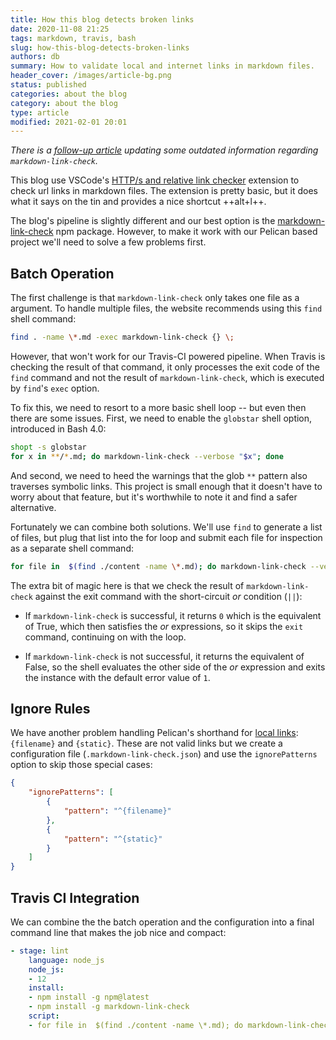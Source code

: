 ```yaml
---
title: How this blog detects broken links
date: 2020-11-08 21:25
tags: markdown, travis, bash
slug: how-this-blog-detects-broken-links
authors: db
summary: How to validate local and internet links in markdown files.
header_cover: /images/article-bg.png
status: published
categories: about the blog
category: about the blog
type: article
modified: 2021-02-01 20:01
---
```

<!--
spell-checker:ignore
-->
*There is a [follow-up article] updating some outdated information regarding `markdown-link-check`.*

This blog use VSCode's [HTTP/s and relative link checker] extension to check url links in markdown files.  The extension is pretty basic, but it does what it says on the tin and provides a nice shortcut ++alt+l++.

The blog's pipeline is slightly different and our best option is the [markdown-link-check] npm package.  However, to make it work with our Pelican based project we'll need to solve a few problems first.

## Batch Operation

The first challenge is that `markdown-link-check` only takes one file as a argument.  To handle multiple files, the website recommends using this `find` shell command:

```bash
find . -name \*.md -exec markdown-link-check {} \;
```

However, that won't work for our Travis-CI powered pipeline.  When Travis is checking the result of that command, it only processes the exit code of the `find` command and not the result of `markdown-link-check`, which is executed by `find`'s `exec` option.

To fix this, we need to resort to a more basic shell loop -- but even then there are some issues.  First, we need to enable the `globstar` shell option, introduced in Bash 4.0:

```bash
shopt -s globstar
for x in **/*.md; do markdown-link-check --verbose "$x"; done
```

And second, we need to heed the warnings that the glob `**` pattern also traverses symbolic links.  This project is small enough that it doesn't have to worry about that feature, but it's worthwhile to note it and find a safer alternative.

Fortunately we can combine both solutions.  We'll use `find` to generate a list of files, but plug that list into the for loop and submit each file for inspection as a separate shell command:

```bash
for file in  $(find ./content -name \*.md); do markdown-link-check --verbose "$file" || exit 1; done;
```

The extra bit of magic here is that we check the result of `markdown-link-check` against the exit command with the short-circuit *or* condition (`||`):

- If `markdown-link-check` is successful, it returns `0` which is the equivalent of True, which then satisfies the *or* expressions, so it skips the `exit` command, continuing on with the loop.

- If `markdown-link-check` is not successful, it returns the equivalent of False, so the shell evaluates the other side of the *or* expression and exits the instance with the default error value of `1`.

## Ignore Rules

We have another problem handling Pelican's shorthand for [local links]: `{filename}` and `{static}`.  These are not valid links but we create a configuration file (`.markdown-link-check.json`) and use the `ignorePatterns` option to skip those special cases:

```json
{
    "ignorePatterns": [
        {
            "pattern": "^{filename}"
        },
        {
            "pattern": "^{static}"
        }
    ]
}
```

## Travis CI Integration

We can combine the the batch operation and the configuration into a final command line that makes the job nice and compact:

```yaml
- stage: lint
    language: node_js
    node_js:
    - 12
    install:
    - npm install -g npm@latest
    - npm install -g markdown-link-check
    script:
    - for file in  $(find ./content -name \*.md); do markdown-link-check --config .markdown-link-check.json --verbose "$file" || exit 1; done;
```

[local links]: https://docs.getpelican.com/en/latest/content.html#linking-to-internal-content
[markdown-link-check]: https://github.com/tcort/markdown-link-check
[HTTP/s and relative link checker]: https://marketplace.visualstudio.com/items?itemName=blackmist.LinkCheckMD
[follow-up article]: {filename}../2021-02-01-link-checker-i/link-checker.md
